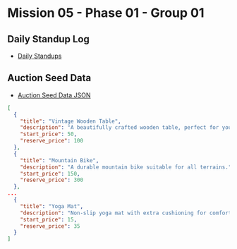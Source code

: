 # Mission 05 - Phase 01 - Group 01

## Daily Standup Log
- [Daily Standups](scrum/DAILY_STANDUP_LOG.md)

## Auction Seed Data
- [Auction Seed Data JSON](datasets/auction-data.json)


```json
[
  {
    "title": "Vintage Wooden Table",
    "description": "A beautifully crafted wooden table, perfect for your dining room.",
    "start_price": 50,
    "reserve_price": 100
  },
  {
    "title": "Mountain Bike",
    "description": "A durable mountain bike suitable for all terrains.",
    "start_price": 150,
    "reserve_price": 300
  },
...
  {
    "title": "Yoga Mat",
    "description": "Non-slip yoga mat with extra cushioning for comfort.",
    "start_price": 15,
    "reserve_price": 35
  }
]
```